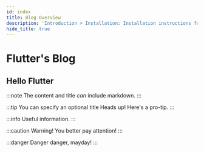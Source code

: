 ```yaml
---
id: index
title: Blog Overview
description: 'Introduction > Installation: Installation instructions for Redux and related packages'
hide_title: true
---
```


# Flutter's Blog

## Hello Flutter

:::note
The content and title *can* include markdown.
:::

:::tip You can specify an optional title
Heads up! Here's a pro-tip.
:::

:::info
Useful information.
:::

:::caution
Warning! You better pay attention!
:::

:::danger
Danger danger, mayday!
:::
